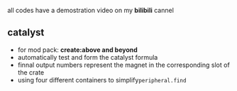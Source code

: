 all codes have a demostration video on my **bilibili** cannel
## catalyst
- for mod pack: **create:above and beyond**
- automatically test and form the catalyst formula
- finnal output numbers represent the magnet in the corresponding slot of the crate
- using four different containers to simplify`peripheral.find`